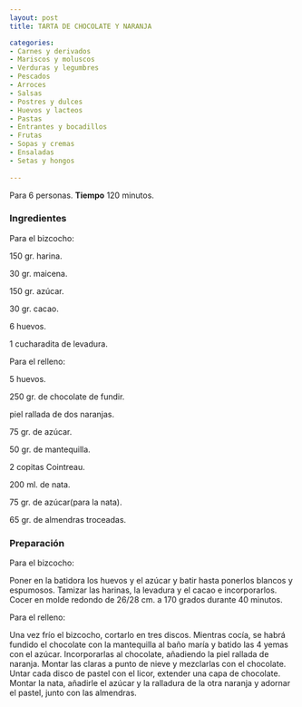 ```yaml
---
layout: post
title: TARTA DE CHOCOLATE Y NARANJA

categories:
- Carnes y derivados
- Mariscos y moluscos
- Verduras y legumbres
- Pescados
- Arroces
- Salsas
- Postres y dulces
- Huevos y lacteos
- Pastas
- Entrantes y bocadillos
- Frutas
- Sopas y cremas
- Ensaladas
- Setas y hongos
 
---
```

Para 6 personas.
<b>Tiempo</b> 120 minutos.

<h3>Ingredientes</h3>
Para el bizcocho:

150 gr. harina.

30 gr. maicena.

150 gr. azúcar.

30 gr. cacao.

6 huevos.

1 cucharadita de levadura.

Para el relleno:

5 huevos.

250 gr. de chocolate de fundir.

piel rallada de dos naranjas.

75 gr. de azúcar.

50 gr. de mantequilla.

2 copitas Cointreau.

200 ml. de nata.

75 gr. de azúcar(para la nata).

65 gr. de almendras troceadas.

<h3>Preparación</h3>
Para el bizcocho:

Poner en la batidora los huevos y el azúcar y batir hasta ponerlos blancos y espumosos. Tamizar las harinas, la levadura y el cacao e incorporarlos. Cocer en molde redondo de 26/28 cm. a 170 grados durante 40 minutos.

Para el relleno:

Una vez frío el bizcocho, cortarlo en tres discos. Mientras cocía, se habrá fundido el chocolate con la mantequilla al baño maría y batido las 4 yemas con el azúcar. Incorporarlas al chocolate, añadiendo la piel rallada de naranja. Montar las claras a punto de nieve y mezclarlas con el chocolate. Untar cada disco de pastel con el licor, extender una capa de chocolate. Montar la nata, añadirle el azúcar y la ralladura de la otra naranja y adornar el pastel, junto con las almendras.

